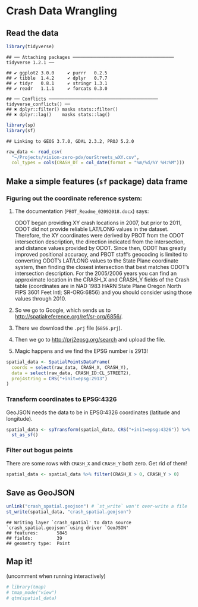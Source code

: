 Crash Data Wrangling
================

## Read the data

``` r
library(tidyverse)
```

    ## ── Attaching packages ────────────────────────────────────── tidyverse 1.2.1 ──

    ## ✔ ggplot2 3.0.0     ✔ purrr   0.2.5
    ## ✔ tibble  1.4.2     ✔ dplyr   0.7.7
    ## ✔ tidyr   0.8.1     ✔ stringr 1.3.1
    ## ✔ readr   1.1.1     ✔ forcats 0.3.0

    ## ── Conflicts ───────────────────────────────────────── tidyverse_conflicts() ──
    ## ✖ dplyr::filter() masks stats::filter()
    ## ✖ dplyr::lag()    masks stats::lag()

``` r
library(sp)
library(sf)
```

    ## Linking to GEOS 3.7.0, GDAL 2.3.2, PROJ 5.2.0

``` r
raw_data <- read_csv(
  "~/Projects/vision-zero-pdx/ourStreets_wXY.csv",
  col_types = cols(CRASH_DT = col_date(format = "%m/%d/%Y %H:%M")))
```

## Make a simple features (`sf` package) data frame

### Figuring out the coordinate reference system:

1.  The documentation (`PBOT_Readme_02092018.docx`) says:
    
    ODOT began providing XY crash locations in 2007, but prior to 2011,
    ODOT did not provide reliable LAT/LONG values in the dataset.
    Therefore, the XY coordinates were derived by PBOT from the ODOT
    intersection description, the direction indicated from the
    intersection, and distance values provided by ODOT. Since then, ODOT
    has greatly improved positional accuracy, and PBOT staff’s geocoding
    is limited to converting ODOT’s LAT/LONG values to the State Plane
    coordinate system, then finding the closest intersection that best
    matches ODOT’s intersection description. For the 2005/2006 years you
    can find an approximate location in the CRASH\_X and CRASH\_Y fields
    of the Crash table (coordinates are in NAD 1983 HARN State Plane
    Oregon North FIPS 3601 Feet Intl; SR-ORG:6856) and you should
    consider using those values through 2010.

2.  So we go to Google, which sends us to
    <http://spatialreference.org/ref/sr-org/6856/>.

3.  There we download the `.prj` file (`6856.prj`).

4.  Then we go to <http://prj2epsg.org/search> and upload the file.

5.  Magic happens and we find the EPSG number is 2913\!

<!-- end list -->

``` r
spatial_data <- SpatialPointsDataFrame(
  coords = select(raw_data, CRASH_X, CRASH_Y),
  data = select(raw_data, CRASH_ID:CL_STREET2),
  proj4string = CRS("+init=epsg:2913")
)
```

### Transform coordinates to EPSG:4326

GeoJSON needs the data to be in EPSG:4326 coordinates (latitude and
longitude).

``` r
spatial_data <- spTransform(spatial_data, CRS("+init=epsg:4326")) %>% 
  st_as_sf()
```

### Filter out bogus points

There are some rows with `CRASH_X` and `CRASH_Y` both zero. Get rid of
them\!

``` r
spatial_data <- spatial_data %>% filter(CRASH_X > 0, CRASH_Y > 0)
```

## Save as GeoJSON

``` r
unlink("crash_spatial.geojson") # `st_write` won't over-write a file
st_write(spatial_data, "crash_spatial.geojson")
```

    ## Writing layer `crash_spatial' to data source `crash_spatial.geojson' using driver `GeoJSON'
    ## features:       5845
    ## fields:         39
    ## geometry type:  Point

## Map it\!

(uncomment when running interactively)

``` r
# library(tmap)
# tmap_mode("view")
# qtm(spatial_data)
```
